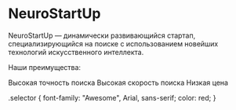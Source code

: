 # NeuroStartUp

NeuroStartUp — динамически развивающийся стартап, специализирующийся на поиске с использованием новейших технологий искусственного интеллекта.

Наши преимущества:

Высокая точность поиска
Высокая скорость поиска
Низкая цена

.selector {
  font-family: "Awesome", Arial, sans-serif;
  color: red;
}